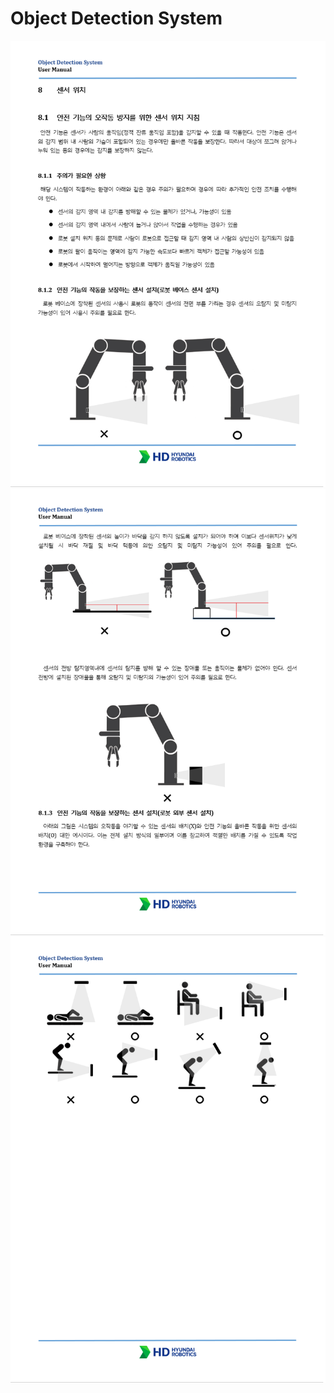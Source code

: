 ﻿# Object Detection System

![](../_assets/8.센서위치1.png)
![](../_assets/8.센서위치2.png)
![](../_assets/8.센서위치3.png)


